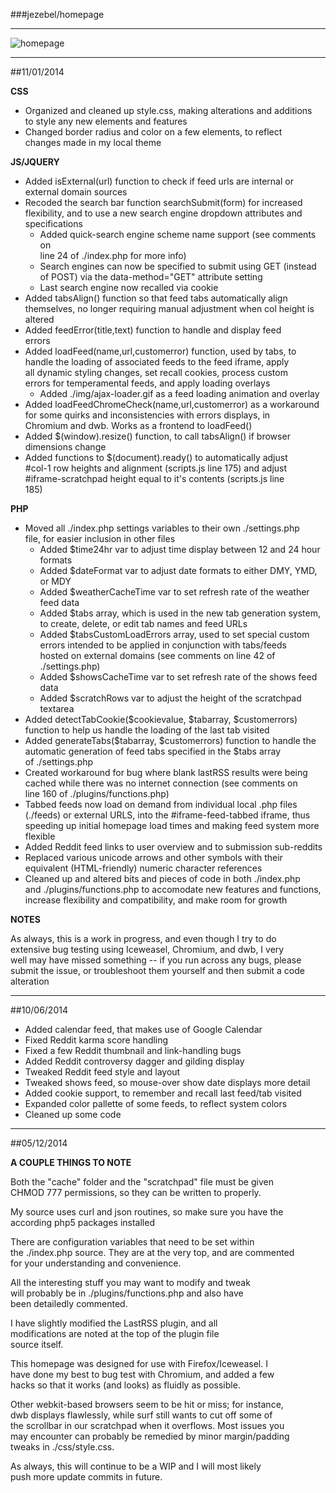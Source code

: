 ###jezebel/homepage

---

![homepage](https://github.com/heru-ra/jezebel/blob/master/homepage/screenshot.png "homepage")

---

##11/01/2014

**CSS**
+ Organized and cleaned up style.css, making alterations and additions  
  to style any new elements and features  
+ Changed border radius and color on a few elements, to reflect  
  changes made in my local theme

**JS/JQUERY**
+ Added isExternal(url) function to check if feed urls are internal or  
  external domain sources  
+ Recoded the search bar function searchSubmit(form) for increased  
  flexibility, and to use a new search engine dropdown attributes and  
  specifications  
  + Added quick-search engine scheme name support (see comments on  
    line 24 of ./index.php for more info)  
  + Search engines can now be specified to submit using GET (instead  
    of POST) via the data-method="GET" attribute setting  
  + Last search engine now recalled via cookie  
+ Added tabsAlign() function so that feed tabs automatically align  
  themselves, no longer requiring manual adjustment when col height is  
  altered  
+ Added feedError(title,text) function to handle and display feed  
  errors  
+ Added loadFeed(name,url,customerror) function, used by tabs, to  
  handle the loading of associated feeds to the feed iframe, apply  
  all dynamic styling changes, set recall cookies, process custom  
  errors for temperamental feeds, and apply loading overlays  
  + Added ./img/ajax-loader.gif as a feed loading animation and overlay  
+ Added loadFeedChromeCheck(name,url,customerror) as a workaround  
  for some quirks and inconsistencies with errors displays, in  
  Chromium and dwb. Works as a frontend to loadFeed()  
+ Added $(window).resize() function, to call tabsAlign() if browser  
  dimensions change  
+ Added functions to $(document).ready() to automatically adjust  
  #col-1 row heights and alignment (scripts.js line 175) and adjust  
  #iframe-scratchpad height equal to it's contents (scripts.js line  
  185)
  
**PHP**
+ Moved all ./index.php settings variables to their own ./settings.php  
  file, for easier inclusion in other files  
  + Added $time24hr var to adjust time display between 12 and 24 hour  
    formats  
  + Added $dateFormat var to adjust date formats to either DMY, YMD,  
    or MDY  
  + Added $weatherCacheTime var to set refresh rate of the weather  
    feed data  
  + Added $tabs array, which is used in the new tab generation system,  
    to create, delete, or edit tab names and feed URLs  
  + Added $tabsCustomLoadErrors array, used to set special custom  
    errors intended to be applied in conjunction with tabs/feeds  
    hosted on external domains (see comments on line 42 of ./settings.php)  
  + Added $showsCacheTime var to set refresh rate of the shows feed data  
  + Added $scratchRows var to adjust the height of the scratchpad  
    textarea  
+ Added detectTabCookie($cookievalue, $tabarray, $customerrors)  
  function to help us handle the loading of the last tab visited  
+ Added generateTabs($tabarray, $customerrors) function to handle the  
  automatic generation of feed tabs specified in the $tabs array  
  of ./settings.php  
+ Created workaround for bug where blank lastRSS results were being  
  cached while there was no internet connection (see comments on  
  line 160 of ./plugins/functions.php)  
+ Tabbed feeds now load on demand from individual local .php files  
  (./feeds) or external URLS, into the #iframe-feed-tabbed iframe, thus  
  speeding up initial homepage load times and making feed system more  
  flexible  
+ Added Reddit feed links to user overview and to submission sub-reddits  
+ Replaced various unicode arrows and other symbols with their  
  equivalent (HTML-friendly) numeric character references  
+ Cleaned up and altered bits and pieces of code in both ./index.php  
  and ./plugins/functions.php to accomodate new features and functions,  
  increase flexibility and compatibility, and make room for growth
  
**NOTES**

As always, this is a work in progress, and even though I try to do  
extensive bug testing using Iceweasel, Chromium, and dwb, I very  
well may have missed something -- if you run across any bugs, please  
submit the issue, or troubleshoot them yourself and then submit a code  
alteration

---

##10/06/2014

+ Added calendar feed, that makes use of Google Calendar
+ Fixed Reddit karma score handling
+ Fixed a few Reddit thumbnail and link-handling bugs
+ Added Reddit controversy dagger and gilding display
+ Tweaked Reddit feed style and layout
+ Tweaked shows feed, so mouse-over show date displays more detail
+ Added cookie support, to remember and recall last feed/tab visited
+ Expanded color pallette of some feeds, to reflect system colors
+ Cleaned up some code

---

##05/12/2014

**A COUPLE THINGS TO NOTE**

Both the "cache" folder and the "scratchpad" file must be given  
CHMOD 777 permissions, so they can be written to properly.

My source uses curl and json routines, so make sure you have the  
according php5 packages installed

There are configuration variables that need to be set within  
the ./index.php source. They are at the very top, and are commented  
for your understanding and convenience.

All the interesting stuff you may want to modify and tweak  
will probably be in ./plugins/functions.php and also have  
been detailedly commented.

I have slightly modified the LastRSS plugin, and all  
modifications are noted at the top of the plugin file  
source itself.

This homepage was designed for use with Firefox/Iceweasel. I  
have done my best to bug test with Chromium, and added a few  
hacks so that it works (and looks) as fluidly as possible.

Other webkit-based browsers seem to be hit or miss; for instance,  
dwb displays flawlessly, while surf still wants to cut off some of  
the scrollbar in our scratchpad when it overflows. Most issues you  
may encounter can probably be remedied by minor margin/padding  
tweaks in ./css/style.css.

As always, this will continue to be a WIP and I will most likely  
push more update commits in future.
